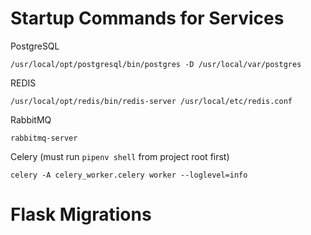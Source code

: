 # Startup Commands for Services
PostgreSQL
```
/usr/local/opt/postgresql/bin/postgres -D /usr/local/var/postgres
```
REDIS
```
/usr/local/opt/redis/bin/redis-server /usr/local/etc/redis.conf
```
RabbitMQ
```
rabbitmq-server
```
Celery (must run ```pipenv shell``` from project root first)
```
celery -A celery_worker.celery worker --loglevel=info
```

# Flask Migrations
